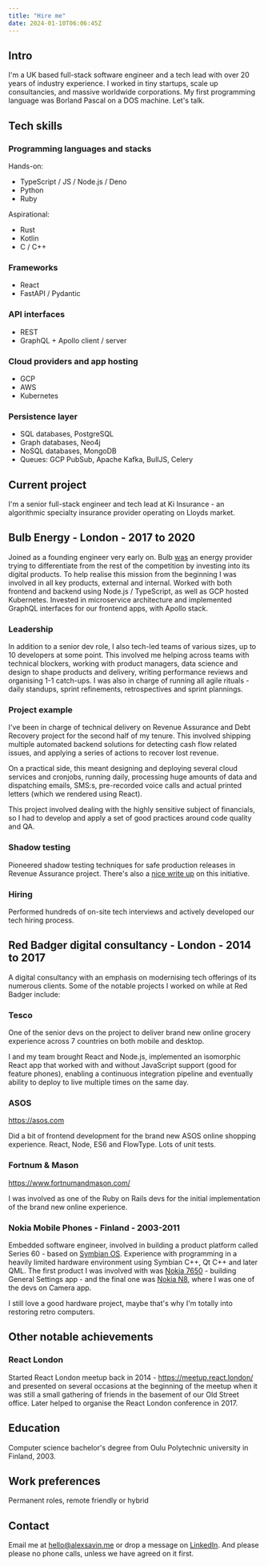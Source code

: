 ```yaml
---
title: "Hire me"
date: 2024-01-10T06:06:45Z
---
```


## Intro

I'm a UK based full-stack software engineer and a tech lead with over 20 years of industry experience. I worked in tiny startups, scale up consultancies, and massive worldwide corporations. My first programming language was Borland Pascal on a DOS machine. Let's talk.

## Tech skills

### Programming languages and stacks

Hands-on:
* TypeScript / JS / Node.js / Deno
* Python
* Ruby

Aspirational:
* Rust
* Kotlin
* C / C++

### Frameworks

* React
* FastAPI / Pydantic

### API interfaces

* REST
* GraphQL + Apollo client / server

### Cloud providers and app hosting

* GCP
* AWS
* Kubernetes

### Persistence layer

* SQL databases, PostgreSQL
* Graph databases, Neo4j
* NoSQL databases, MongoDB
* Queues: GCP PubSub, Apache Kafka, BullJS, Celery

## Current project

I'm a senior full-stack engineer and tech lead at Ki Insurance - an algorithmic specialty insurance provider operating on Lloyds market.

## Bulb Energy - London - 2017 to 2020

Joined as a founding engineer very early on. Bulb [was](https://web.archive.org/web/20220801123339/https://bulb.co.uk/) an energy provider trying to differentiate from the rest of the competition by investing into its digital products. To help realise this mission from the beginning I was involved in all key products, external and internal. Worked with both frontend and backend using Node.js / TypeScript, as well as GCP hosted Kubernetes. Invested in microservice architecture and implemented GraphQL interfaces for our frontend apps, with Apollo stack.

### Leadership

In addition to a senior dev role, I also tech-led teams of various sizes, up to 10 developers at some point. This involved me helping across teams with technical blockers, working with product managers, data science and design to shape products and delivery, writing performance reviews and organising 1-1 catch-ups. I was also in charge of running all agile rituals - daily standups, sprint refinements, retrospectives and sprint plannings.

### Project example

I've been in charge of technical delivery on Revenue Assurance and Debt Recovery project for the second half of my tenure. This involved shipping multiple automated backend solutions for detecting cash flow related issues, and applying a series of actions to recover lost revenue.

On a practical side, this meant designing and deploying several cloud services and cronjobs, running daily, processing huge amounts of data and dispatching emails, SMS:s, pre-recorded voice calls and actual printed letters (which we rendered using React).

This project involved dealing with the highly sensitive subject of financials, so I had to develop and apply a set of good practices around code quality and QA.

### Shadow testing

Pioneered shadow testing techniques for safe production releases in Revenue Assurance project. There's also a [nice write up](https://alexsavin.me/posts/2019-10-04-shadow-testing/) on this initiative.

### Hiring

Performed hundreds of on-site tech interviews and actively developed our tech hiring process.

## Red Badger digital consultancy - London - 2014 to 2017

A digital consultancy with an emphasis on modernising tech offerings of its numerous clients. Some of the notable projects I worked on while at Red Badger include:

### Tesco

One of the senior devs on the project to deliver brand new online grocery experience across 7 countries on both mobile and desktop.
  
I and my team brought React and Node.js, implemented an isomorphic React app that worked with and without JavaScript support (good for feature phones), enabling a continuous integration pipeline and eventually ability to deploy to live multiple times on the same day.

### ASOS

https://asos.com

Did a bit of frontend development for the brand new ASOS online shopping experience. React, Node, ES6 and FlowType. Lots of unit tests.

### Fortnum & Mason

https://www.fortnumandmason.com/

I was involved as one of the Ruby on Rails devs for the initial implementation of the brand new online experience.


### Nokia Mobile Phones - Finland - 2003-2011

Embedded software engineer, involved in building a product platform called Series 60 - based on [Symbian OS](https://en.wikipedia.org/wiki/Symbian). Experience with programming in a heavily limited hardware environment using Symbian C++, Qt C++ and later QML. The first product I was involved with was [Nokia 7650](https://en.wikipedia.org/wiki/Nokia_7650) - building General Settings app - and the final one was [Nokia N8](https://en.wikipedia.org/wiki/Nokia_N8), where I was one of the devs on Camera app.

I still love a good hardware project, maybe that's why I'm totally into restoring retro computers.

## Other notable achievements

### React London

Started React London meetup back in 2014 - https://meetup.react.london/ and presented on several occasions at the beginning of the meetup when it was still a small gathering of friends in the basement of our Old Street office.
Later helped to organise the React London conference in 2017.

## Education

Computer science bachelor's degree from Oulu Polytechnic university in Finland, 2003.

## Work preferences

Permanent roles, remote friendly or hybrid

## Contact

Email me at [hello@alexsavin.me](mailto:hello@alexsavin.me) or drop a message on [LinkedIn](https://www.linkedin.com/in/alexsavinme/). And please please no phone calls, unless we have agreed on it first.
